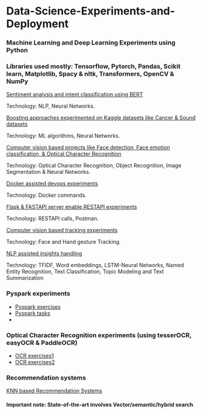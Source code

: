# Data-Science-Experiments-and-Deployment

### Machine Learning and Deep Learning Experiments using Python 

### Libraries used mostly: Tensorflow, Pytorch, Pandas, Scikit learn, Matplotlib, Spacy & nltk, Transformers, OpenCV & NumPy

[Sentiment analysis and intent classification using BERT](https://github.com/venky88an/Projects-tasks/tree/main/BERT_NLP_tasks)

Technology: NLP, Neural Networks.

[Boosting approaches experimented on Kaggle datasets like Cancer & Sound datasets ](https://github.com/venky88an/Projects-tasks/tree/main/Boosting_approaches)

Technology: ML algorithms, Neural Networks.

[Computer vision based projects like Face detection, Face emotion classification, & Optical Character Recognition](https://github.com/venky88an/Projects-tasks/tree/main/Computer_vision_tasks)

Technology: Optical Character Recognition, Object Recognition, Image Segmentation & Neural Networks.

[Docker assisted devops experiments ](https://github.com/venky88an/Projects-tasks/tree/main/Docker%20experiments)

Technology: Docker commands.

[Flask & FASTAPI server enable RESTAPI experiments](https://github.com/venky88an/Projects-tasks/tree/main/Flask_integrated_image_classification_model)

Technology: RESTAPI calls, Postman.

[Computer vision based tracking experiments](https://github.com/venky88an/Projects-tasks/tree/main/Media_pipe_experiments)

Technology: Face and Hand gesture Tracking.

[NLP assisted insights handling ](https://github.com/venky88an/Projects-tasks/tree/main/NLP_tasks)

Technology: TFIDF, Word embeddings, LSTM-Neural Networks, Named Entity Recognition, Text Classification, Topic Modeling and Text Summarization

### Pyspark experiments

- [Pyspark exercises](https://github.com/venky88an/Projects-tasks/tree/main/Pyspark_exercises_databricks)
- [Pyspark tasks](https://github.com/venky88an/Projects-tasks/tree/main/Pyspark_tasks)
- 
### Optical Character Recognition experiments (using tesserOCR, easyOCR & PaddleOCR)

- [OCR exercises1](https://github.com/venky88an/Projects-tasks/tree/main/OCR(image_to_text_tasks))
- [OCR exercises2](https://github.com/venky88an/Projects-tasks/tree/main/Optical_character_recognition_tasks)

### Recommendation systems

[KNN based Recommendation Systems ](https://github.com/venky88an/Projects-tasks/tree/main/Recommendation%20systems)

#### Important note: State-of-the-art involves Vector/semantic/hybrid search 

